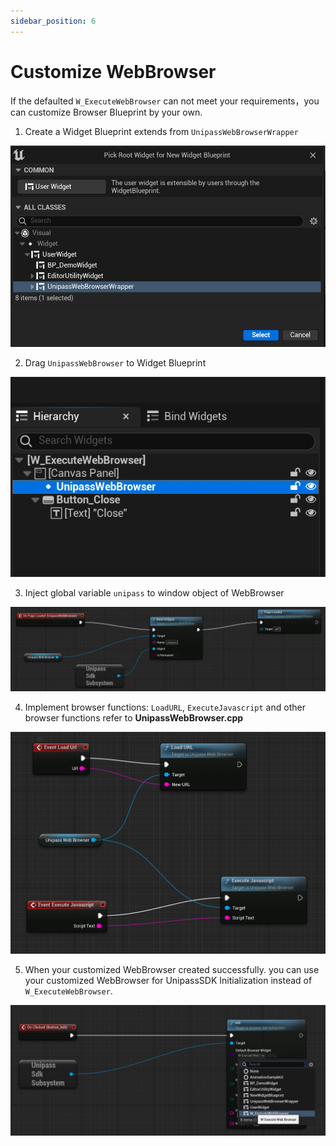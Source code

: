 ```yaml
---
sidebar_position: 6
---
```


# Customize WebBrowser

If the defaulted `W_ExecuteWebBrowser` can not meet your requirements，you can customize  Browser Blueprint by your own.

1. Create a Widget Blueprint extends from `UnipassWebBrowserWrapper`

![custom web browser](./img/unreal-webbrowser-1.png)

2. Drag `UnipassWebBrowser` to Widget Blueprint

![custom web browser](./img/unreal-webbrowser-2.png)

3. Inject global variable `unipass` to window object of WebBrowser

![custom web browser](./img/unreal-webbrowser-3.png)

4. Implement browser functions: `LoadURL`, `ExecuteJavascript` and other browser functions refer to **UnipassWebBrowser.cpp**

![custom web browser](./img/unreal-webbrowser-4.png)

5. When your customized WebBrowser created successfully. you can use your customized WebBrowser for UnipassSDK Initialization instead of `W_ExecuteWebBrowser`.

![custom web browser](./img/unreal-webbrowser-5.png)
